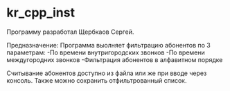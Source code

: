 # kr_cpp_inst

Программу разработал Щербкаов Сергей.

Предназначение:
Программа выолняет фильтрацию абонентов по 3 параметрам:
-По времени внутригородских звонков
-По времени междугородних звонков
-Фильтрация абонентов в алфавитном порядке

Считывание абонентов доступно из файла или же при вводе через консоль.
Также можно сохранить отфильтрованный список.
